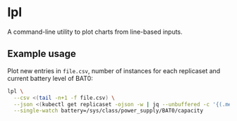 # lpl

A command-line utility to plot charts from line-based inputs.

## Example usage

Plot new entries in `file.csv`,
number of instances for each replicaset
and current battery level of BAT0:

```sh
lpl \
  --csv <(tail -n+1 -f file.csv) \
  --json <(kubectl get replicaset -ojson -w | jq --unbuffered -c '{(.metadata.name): .status.replicas}') \
  --single-watch battery=/sys/class/power_supply/BAT0/capacity
```
